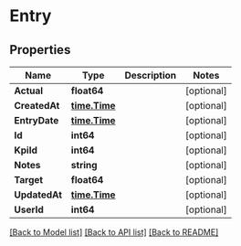 # Entry

## Properties

Name | Type | Description | Notes
------------ | ------------- | ------------- | -------------
**Actual** | **float64** |  | [optional] 
**CreatedAt** | [**time.Time**](time.Time.md) |  | [optional] 
**EntryDate** | [**time.Time**](time.Time.md) |  | [optional] 
**Id** | **int64** |  | [optional] 
**KpiId** | **int64** |  | [optional] 
**Notes** | **string** |  | [optional] 
**Target** | **float64** |  | [optional] 
**UpdatedAt** | [**time.Time**](time.Time.md) |  | [optional] 
**UserId** | **int64** |  | [optional] 

[[Back to Model list]](../README.md#documentation-for-models) [[Back to API list]](../README.md#documentation-for-api-endpoints) [[Back to README]](../README.md)


